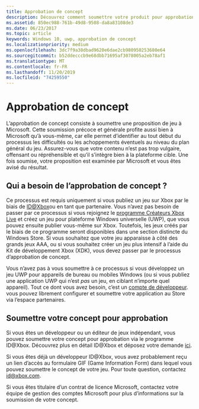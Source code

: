 ```yaml
---
title: Approbation de concept
description: Découvrez comment soumettre votre produit pour approbation de concept, ce dont vous aurez besoin si votre produit s’exécute sur Xbox ou utilise Xbox Live.
ms.assetid: 850ec988-761b-49d8-9508-da8a83108de3
ms.date: 06/23/2017
ms.topic: article
keywords: Windows 10, uwp, approbation de concept
ms.localizationpriority: medium
ms.openlocfilehash: 3dc7f9a38dbad9620e6dae2cb980950253680e64
ms.sourcegitcommit: b52ddecccb9e68dbb71695af3078005a2eb78af1
ms.translationtype: MT
ms.contentlocale: fr-FR
ms.lasthandoff: 11/20/2019
ms.locfileid: "74259550"
---
```

# <a name="concept-approval"></a>Approbation de concept

L’approbation de concept consiste à soumettre une proposition de jeu à Microsoft. Cette soumission précoce et générale profite aussi bien à Microsoft qu’à vous-même, car elle permet d’identifier au tout début du processus les difficultés ou les achoppements éventuels au niveau du plan général du jeu. Assurez-vous que votre contenu n’est pas trop vulgaire, offensant ou répréhensible et qu’il s’intègre bien à la plateforme cible. Une fois soumise, votre proposition est examinée par Microsoft et vous êtes avisé du résultat.

## <a name="who-needs-concept-approval"></a>Qui a besoin de l’approbation de concept ?

Ce processus est requis uniquement si vous publiez un jeu sur Xbox par le biais de [ID@Xbox](https://www.xbox.com/Developers/id)ou en tant que partenaire. Vous n’avez pas besoin de passer par ce processus si vous rejoignez le [programme Créateurs Xbox Live](https://developer.microsoft.com/games/xbox/xboxlive/creator) et créez un jeu pour plateforme Windows universelle (UWP), que vous pouvez ensuite publier vous-même sur Xbox. Toutefois, les jeux créés par le biais de ce programme seront disponibles dans une section distincte du Windows Store. Si vous souhaitez que votre jeu apparaisse à côté des grands jeux AAA, ou si vous souhaitez créer un jeu plus intensif à l’aide du Kit de développement Xbox (XDK), vous devez passer par le processus d’approbation de concept.

Vous n’avez pas à vous soumettre à ce processus si vous développez un jeu UWP pour appareils de bureau ou mobiles Windows (ou si vous publiez une application UWP qui n’est *pas* un jeu, en ciblant n’importe quel appareil). Tout ce dont vous avez besoin, c’est un [compte de développeur](https://developer.microsoft.com/store/register). vous pouvez librement configurer et soumettre votre application au Store via l’espace partenaires.

## <a name="submit-your-concept-for-approval"></a>Soumettre votre concept pour approbation

Si vous êtes un développeur ou un éditeur de jeux indépendant, vous pouvez soumettre votre concept pour approbation via le programme ID@Xbox. Découvrez plus en détail ID@Xbox et déposez votre demande [ici](https://www.xbox.com/Developers/id).

Si vous êtes déjà un développeur ID@Xbox, vous avez probablement reçu un lien d’accès au formulaire GIF (Game Information Form) dans lequel vous pouvez soumettre le concept de votre jeu. Pour toute question, contactez [id@xbox.com](mailto:id@xbox.com).

Si vous êtes titulaire d’un contrat de licence Microsoft, contactez votre équipe de gestion des comptes Microsoft pour plus d’informations sur la soumission de votre concept.